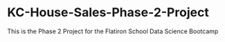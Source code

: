 # KC-House-Sales-Phase-2-Project
This is the Phase 2 Project for the Flatiron School Data Science Bootcamp
